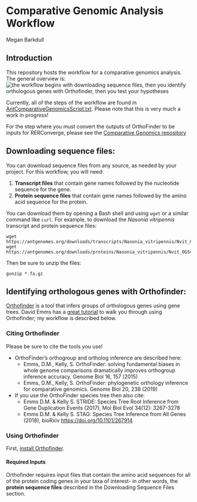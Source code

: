 Comparative Genomic Analysis Workflow
================
Megan Barkdull

## Introduction

This repository hosts the workflow for a comparative genomics analysis.
The general overview is: ![the workflow begins with downloading sequence
files, then you identify orthologous genes with Orthofinder, then you
test your hypotheses](./ComparativeGenomicsWorkflow.png)

Currently, all of the steps of the workflow are found in
[AntComparativeGenomicsScript.txt](https://github.com/Moreau-Lab/Genomics/blob/master/AntComparativeGenomicsScript.txt).
Please note that this is very much a work in progress\!

For the step where you must convert the outputs of OrthoFinder to be
inputs for RERConverge, please see the [Comparative Genomics
repository](https://github.com/mbarkdull/ComparativeGenomics)

## Downloading sequence files:

You can download sequence files from any source, as needed by your
project. For this workflow, you will need:

1.  **Transcript files** that contain gene names followed by the
    nucleotide sequence for the gene.
2.  **Protein sequence files** that contain gene names followed by the
    amino acid sequence for the protein.

You can download them by opening a Bash shell and using `wget` or a
similar command like `curl`. For example, to download the *Nasonia
vitripennis* transcript and protein sequence
    files:

    wget https://antgenomes.org/downloads/transcripts/Nasonia_vitripennis/Nvit_OGSv1.2_rna.fa.gz
    wget https://antgenomes.org/downloads/proteins/Nasonia_vitripennis/Nvit_OGSv1.2_pep.fa.gz

Then be sure to unzip the files:

    gunzip *.fa.gz

## Identifying orthologous genes with Orthofinder:

[Orthofinder](https://davidemms.github.io/) is a tool that infers groups
of orthologous genes using gene trees. David Emms has a [great
tutorial](https://davidemms.github.io/menu/tutorials.html) to walk you
through using Orthofinder; my workflow is described below.

### Citing Orthofinder

Please be sure to cite the tools you use\!

  - OrthoFinder’s orthogroup and ortholog inference are described here:
      - Emms, D.M., Kelly, S. OrthoFinder: solving fundamental biases in
        whole genome comparisons dramatically improves orthogroup
        inference accuracy. Genome Biol 16, 157 (2015)
      - Emms, D.M., Kelly, S. OrthoFinder: phylogenetic orthology
        inference for comparative genomics. Genome Biol 20, 238 (2019)
  - If you use the OrthoFinder species tree then also cite:
      - Emms D.M. & Kelly S. STRIDE: Species Tree Root Inference from
        Gene Duplication Events (2017), Mol Biol Evol 34(12): 3267-3278
      - Emms D.M. & Kelly S. STAG: Species Tree Inference from All Genes
        (2018), bioRxiv <https://doi.org/10.1101/267914>

### Using Orthofinder

First, [install
Orthofinder](https://davidemms.github.io/orthofinder_tutorials/downloading-and-running-orthofinder.html).

#### Required Inputs

Orthofinder requires input files that contain the amino acid sequences
for all of the protein coding genes in your taxa of interest- in other
words, the **protein sequence files** described in the Downloading
Sequence Files section.
